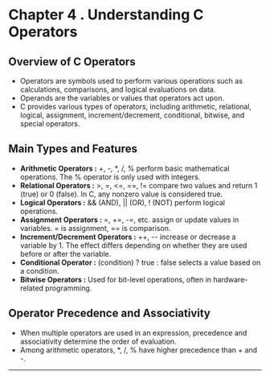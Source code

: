# Chapter 4 . Understanding C Operators

## Overview of C Operators
- Operators are symbols used to perform various operations such as calculations, comparisons, and logical evaluations on data.
- Operands are the variables or values that operators act upon.
- C provides various types of operators, including arithmetic, relational, logical, assignment, increment/decrement, conditional, bitwise, and special operators.

## Main Types and Features
- **Arithmetic Operators :** +, -, *, /, % perform basic mathematical operations. The % operator is only used with integers.
- **Relational Operators :** >, =, <=, ==, != compare two values and return 1 (true) or 0 (false). In C, any nonzero value is considered true.
- **Logical Operators :** && (AND), || (OR), ! (NOT) perform logical operations.
- **Assignment Operators :** =, +=, -=, etc. assign or update values in variables. = is assignment, == is comparison.
- **Increment/Decrement Operators :** ++, -- increase or decrease a variable by 1. The effect differs depending on whether they are used before or after the variable.
- **Conditional Operator :** (condition) ? true : false selects a value based on a condition.
- **Bitwise Operators :** Used for bit-level operations, often in hardware-related programming.

## Operator Precedence and Associativity
- When multiple operators are used in an expression, precedence and associativity determine the order of evaluation.
- Among arithmetic operators, *, /, % have higher precedence than + and -.

---
